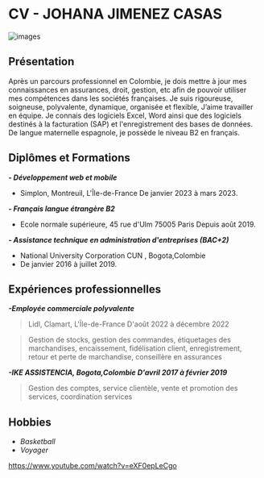 # CV - JOHANA JIMENEZ CASAS

![images](https://github.com/JohanaJimenez1/MarkDown/assets/137881601/6894e0f3-3f58-4eed-8978-880d0d81ba2d)

## Présentation
Après un parcours professionnel en Colombie, je dois mettre à jour mes
connaissances en assurances, droit, gestion, etc afin de pouvoir utiliser mes compétences dans
les sociétés françaises.
Je suis rigoureuse, soigneuse, polyvalente, dynamique, organisée et flexible, J’aime travailler en
équipe.
Je connais des logiciels Excel, Word ainsi que des logiciels destinés à la facturation (SAP) et
l'enregistrement des bases de données.
De langue maternelle espagnole, je possède le niveau B2 en français.

## Diplômes et Formations
**_- Développement web et mobile_**
  - Simplon, Montreuil, L'Île-de-France De janvier 2023 à mars 2023.

**_- Français langue étrangère B2_**
  - Ecole normale supérieure, 45 rue d'Ulm 75005 Paris Depuis août 2019.

**_- Assistance technique en administration d'entreprises (BAC+2)_**
  - National University Corporation CUN , Bogota,Colombie
  - De janvier 2016 à juillet 2019.
    
## Expériences professionnelles
**_-Employée commerciale polyvalente_**
>Lidl, Clamart, L'Île-de-France D'août 2022 à décembre 2022

>Gestion de stocks, gestion des commandes, étiquetages des marchandises, encaissement, fidélisation client, enregistrement, retour et perte de marchandise, 
conseillère en assurances

**_-IKE ASSISTENCIA, Bogota,Colombie D'avril 2017 à février 2019_**
>Gestion des comptes, service clientèle, vente et promotion des services, coordination services

## Hobbies
  - _Basketball_
  - _Voyager_
    
[](url)https://www.youtube.com/watch?v=eXF0epLeCgo
